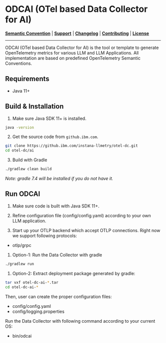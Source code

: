 # ODCAI (OTel based Data Collector for AI)

**[Semantic Convention](docs/semconv)** |
**[Support](docs/support/README.md)** |
**[Changelog](CHANGELOG.md)** |
**[Contributing](CONTRIBUTING.md)** |
**[License](LICENSE)**

---
ODCAI (OTel based Data Collector for AI) is the tool or template to generate OpenTelemetry metrics for various
LLM and LLM Applications. All implementation are based on predefined OpenTelemetry Semantic Conventions.

## Requirements

- Java 11+

## Build & Installation

1) Make sure Java SDK 11+ is installed.
```bash
java -version
```

2) Get the source code from `github.ibm.com`.
```bash
git clone https://github.ibm.com/instana-llmetry/otel-dc.git
cd otel-dc/ai
```

3) Build with Gradle
```bash
./gradlew clean build
```
*Note: gradle 7.4 will be installed if you do not have it.*

## Run ODCAI

1) Make sure code is built with Java SDK 11+.

2) Refine configuration file (config/config.yaml) according to your own LLM application. 

3) Start up your OTLP backend which accept OTLP connections. Right now we support following protocols:
- otlp/grpc

1) Option-1: Run the Data Collector with gradle
```bash
./gradlew run
```
1) Option-2: Extract deployment package generated by gradle:
```bash
tar vxf otel-dc-ai-*.tar
cd otel-dc-ai-*
```

Then, user can create the proper configuration files:
  - config/config.yaml
  - config/logging.properties

Run the Data Collector with following command according to your current OS:
  - bin/odcai
